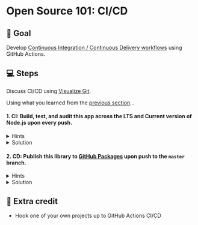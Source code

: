# Open Source 101: CI/CD

## 🎯 Goal

Develop [Continuous Integration / Continuous Delivery workflows](https://help.github.com/en/actions/building-and-testing-code-with-continuous-integration/about-continuous-integration) using GitHub Actions.

## 💻 Steps

Discuss CI/CD using [Visualize Git](https://git-school.github.io/visualizing-git/).

Using what you learned from the [previous section](https://github.com/imjohnbo/101-first-workflow)...

#### 1. CI: Build, test, and audit this app across the LTS and Current version of Node.js upon every push.

<details><summary>Hints</summary>

1. Uh oh, are the tests broken? :smile:

2. `npm` can do quite a bit, including auditing software for known vulnerabilities.

3. Explore [workflow](https://help.github.com/en/actions/configuring-and-managing-workflows/configuring-a-workflow) `strategy`.

</details>

<details><summary>Solution</summary>

1. Start with the "Node.js CI" [template workflow](https://github.com/actions/starter-workflows/blob/master/ci/node.js.yml), target the right versions of node, add `npm audit`:

```
name: Continuous Integration

on: [push]

jobs:
  ci:

    runs-on: ubuntu-latest

    strategy:
      matrix:
        node-version: [12.x, 13.x]

    steps:
    - uses: actions/checkout@v2
    - name: Use Node.js ${{ matrix.node-version }}
      uses: actions/setup-node@v1
      with:
        node-version: ${{ matrix.node-version }}
    - run: npm install
    - run: npm audit
    - run: npm run build --if-present
    - run: npm test
      env:
        CI: true

```

2. `npm audit fix`
2. Fix the broken test.

</details>

#### 2. CD: Publish this library to [GitHub Packages](https://github.com/features/packages) upon push to the `master` branch.

<details><summary>Hints</summary>

1. Is there another starter template workflow that can help?

2. Can you combine CI and CD into one workflow?

</details>

<details><summary>Solution</summary>

```
name: Continuous Integration

on: [push]

jobs:
  ci:

    runs-on: [ubuntu-latest]

    strategy:
      matrix:
        node-version: [12.x, 13.x]

    steps:
    - uses: actions/checkout@v2
    - name: Use Node.js ${{ matrix.node-version }}
      uses: actions/setup-node@v1
      with:
        node-version: ${{ matrix.node-version }}
    - run: npm install
    - run: npm audit
    - run: npm run build --if-present
    - run: npm test
      env:
        CI: true
  cd:
    
    needs: ci
    if: github.ref == 'refs/heads/master'
    runs-on: [ubuntu-latest]
    
    steps:
      - uses: actions/checkout@v2
      - uses: actions/setup-node@v1
        with:
          node-version: 12
          registry-url: https://npm.pkg.github.com/
          scope: '@gorchlevlok'
      - run: npm ci
      - run: npm publish
        env:
          NODE_AUTH_TOKEN: ${{secrets.GITHUB_TOKEN}}
    
```

</details>

## 🏅 Extra credit

* Hook one of your own projects up to GitHub Actions CI/CD
